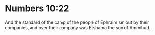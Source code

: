 # Numbers 10:22

And the standard of the camp of the people of Ephraim set out by their companies, and over their company was Elishama the son of Ammihud.
